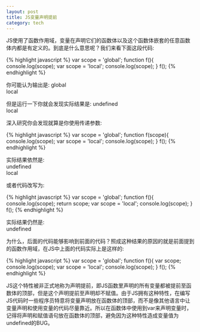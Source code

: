 ```yaml
---
layout: post
title: JS变量声明提前
category: tech
---
```

JS使用了函数作用域，变量在声明它们的函数体以及这个函数体嵌套的任意函数体内都是有定义的。到底是什么意思呢？我们来看下面这段代码: 

{% highlight javascript %}
var scope = 'global';
function f(){
	console.log(scope);
	var scope = 'local';
	console.log(scope);
}
f();
{% endhighlight %}

你可能认为输出是: 
global  
local  

但是运行一下你就会发现实际结果是: 
undefined  
local  

深入研究你会发现就算是你使用传递参数: 

{% highlight javascript %}
var scope = 'global';
function f(scope){
	console.log(scope);
	var scope = 'local';
	console.log(scope);
}
f();
{% endhighlight %}

实际结果依然是:   
undefined  
local  

或者代码改写为: 

{% highlight javascript %}
var scope = 'global';
function f(){
	console.log(scope);
    return scope;
	var scope = 'local';
	console.log(scope);
}
f();
{% endhighlight %}

实际结果仍然是:   
undefined  

为什么，后面的代码能够影响到前面的代码？照成这种结果的原因的就是前面提到的函数作用域，在JS中上面的代码实际上是这样的: 

{% highlight javascript %}
var scope = 'global';
function f(){
    var scope;
	console.log(scope);
	var scope = 'local';
	console.log(scope);
}
f();
{% endhighlight %}

JS这个特性被非正式地称为声明提前，即JS函数里声明的所有变量都被提前至函数体的顶部，但是这个声明提前至声明却不赋值。由于JS拥有这种特性，在编写JS代码时一些程序员特意将变量声明放在函数体的顶部，而不是像其他语言中让变量声明和使用变量的代码尽量靠近。所以在函数体中使用到var来声明变量时，记得将声明和赋值语句放在函数体的顶部，避免因为这种特性造成变量值为undefined的BUG。

